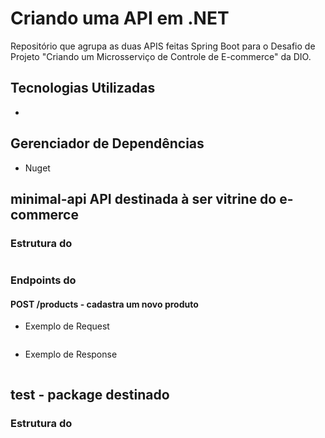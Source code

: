 # Criando uma API em .NET
  Repositório que agrupa as duas APIS feitas Spring Boot para o Desafio de Projeto "Criando um Microsserviço de Controle de E-commerce" da DIO.

## Tecnologias Utilizadas
- 

## Gerenciador de Dependências
- Nuget
  
## minimal-api API destinada à ser vitrine do e-commerce
### Estrutura do 
```

```
### Endpoints do 
#### POST /products - cadastra um novo produto
- Exemplo de Request
  ```
  ```
- Exemplo de Response
  ```
  ```
## test - package destinado
### Estrutura do 
```
```
